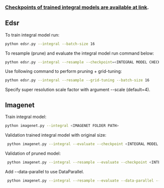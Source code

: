 ### [Checkpoints of trained integral models are available at link][checkpoints_link].

## Edsr
To train integral model run:
```bash
python edsr.py --integral --batch-size 16
```
To resample (prune) and evaluate the integral model run command below:
```bash
python edsr.py --integral --resample --checkpoint=<INTEGRAL MODEL CHECKPOINT> --evaluate --batch-size 16
```

Use following command to perform pruning + grid-tuning:
```bash
python edsr.py --integral --resample --grid-tuning --batch-size 16
```
Specify super resolution scale factor with argument --scale (default=4).

## Imagenet
Train integral model:
```bash
python imagenet.py --integral <IMAGENET FOLDER PATH>
```

Validation trained integral model with original size:
```bash
 python imagenet.py --integral --evaluate --checkpoint <INTEGRAL MODEL CHECKPOINT> <IMAGENET FOLDER PATH> 
```

Validation of pruned model:
```bash
 python imagenet.py --integral --resample --evaluate --checkpoint <INTEGRAL MODEL CHECKPOINT> <IMAGENET FOLDER PATH> 
```

Add --data-parallel to use DataParallel.
```bash
 python imagenet.py --integral --resample --evaluate --data-parallel --checkpoint <INTEGRAL MODEL CHECKPOINT> <IMAGENET FOLDER PATH> 
```

[checkpoints_link]: https://
